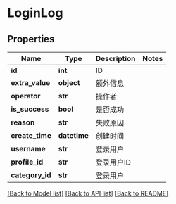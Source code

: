 # LoginLog

## Properties
Name | Type | Description | Notes
------------ | ------------- | ------------- | -------------
**id** | **int** | ID |
**extra_value** | **object** | 额外信息 |
**operator** | **str** | 操作者 |
**is_success** | **bool** | 是否成功 |
**reason** | **str** | 失败原因 |
**create_time** | **datetime** | 创建时间 |
**username** | **str** | 登录用户 |
**profile_id** | **str** | 登录用户ID |
**category_id** | **str** | 登录用户 |

[[Back to Model list]](../README.md#documentation-for-models) [[Back to API list]](../README.md#documentation-for-api-endpoints) [[Back to README]](../README.md)
